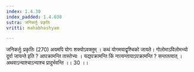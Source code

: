 ```yaml
---
index: 1.4.30
index_padded: 1.4.030
sutra: जनिकर्तुः प्रकृतिः
vritti: mahabhashyam

---
```

 जनिकर्तुः प्रकृतिः (270) अयमपि योगः शक्योऽवक्तुम् । कथं योगमयाद्वृश्चिको जायते। गोलोमाऽविलोमभ्यो दूर्वा जायन्ते इति ? आपक्रामन्ति तास्तेभ्यः । यद्यपक्रामन्ति किं नात्यन्तायाऽपक्रामन्ति ? सन्ततत्वात् । अथवाऽन्याश्चाऽन्याश्च प्रादुर्भवन्ति ।। 30 ।। 